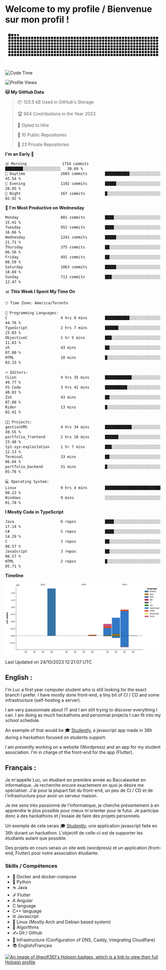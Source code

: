 # Welcome to my profile / Bienvenue sur mon profil !

![snake gif](https://github.com/wolf-361/wolf-361/blob/output/github-contribution-grid-snake.svg)

<!--START_SECTION:waka-->
![Code Time](http://img.shields.io/badge/Code%20Time-421%20hrs%2042%20mins-blue)

![Profile Views](http://img.shields.io/badge/Profile%20Views-0-blue)

**🐱 My GitHub Data** 

> 📦 120.5 kB Used in GitHub's Storage 
 > 
> 🏆 904 Contributions in the Year 2023
 > 
> 💼 Opted to Hire
 > 
> 📜 10 Public Repositories 
 > 
> 🔑 23 Private Repositories 
 > 
**I'm an Early 🐤** 

```text
🌞 Morning                1754 commits        ████████░░░░░░░░░░░░░░░░░   30.69 % 
🌆 Daytime                2603 commits        ███████████░░░░░░░░░░░░░░   45.54 % 
🌃 Evening                1192 commits        █████░░░░░░░░░░░░░░░░░░░░   20.85 % 
🌙 Night                  167 commits         █░░░░░░░░░░░░░░░░░░░░░░░░   02.92 % 
```
📅 **I'm Most Productive on Wednesday** 

```text
Monday                   881 commits         ████░░░░░░░░░░░░░░░░░░░░░   15.41 % 
Tuesday                  952 commits         ████░░░░░░░░░░░░░░░░░░░░░   16.66 % 
Wednesday                1241 commits        █████░░░░░░░░░░░░░░░░░░░░   21.71 % 
Thursday                 375 commits         ██░░░░░░░░░░░░░░░░░░░░░░░   06.56 % 
Friday                   491 commits         ██░░░░░░░░░░░░░░░░░░░░░░░   08.59 % 
Saturday                 1063 commits        █████░░░░░░░░░░░░░░░░░░░░   18.60 % 
Sunday                   713 commits         ███░░░░░░░░░░░░░░░░░░░░░░   12.47 % 
```


📊 **This Week I Spent My Time On** 

```text
🕑︎ Time Zone: America/Toronto

💬 Programming Languages: 
C                        4 hrs 8 mins        ███████████░░░░░░░░░░░░░░   44.76 % 
TypeScript               2 hrs 7 mins        ██████░░░░░░░░░░░░░░░░░░░   23.03 % 
ObjectiveC               1 hr 5 mins         ███░░░░░░░░░░░░░░░░░░░░░░   11.83 % 
sh                       43 mins             ██░░░░░░░░░░░░░░░░░░░░░░░   07.80 % 
HTML                     18 mins             █░░░░░░░░░░░░░░░░░░░░░░░░   03.33 % 

🔥 Editors: 
CLion                    4 hrs 35 mins       ████████████░░░░░░░░░░░░░   49.77 % 
VS Code                  3 hrs 41 mins       ██████████░░░░░░░░░░░░░░░   40.02 % 
Zsh                      43 mins             ██░░░░░░░░░░░░░░░░░░░░░░░   07.80 % 
Rider                    13 mins             █░░░░░░░░░░░░░░░░░░░░░░░░   02.41 % 

🐱‍💻 Projects: 
gestionVMS               4 hrs 34 mins       ████████████░░░░░░░░░░░░░   49.55 % 
portfolio_frontend       2 hrs 10 mins       ██████░░░░░░░░░░░░░░░░░░░   23.48 % 
tp1-sys-exploitation     1 hr 7 mins         ███░░░░░░░░░░░░░░░░░░░░░░   12.13 % 
Terminal                 33 mins             ██░░░░░░░░░░░░░░░░░░░░░░░   06.04 % 
portfolio_backend        31 mins             █░░░░░░░░░░░░░░░░░░░░░░░░   05.76 % 

💻 Operating System: 
Linux                    9 hrs 4 mins        █████████████████████████   98.22 % 
Windows                  9 mins              ░░░░░░░░░░░░░░░░░░░░░░░░░   01.78 % 
```

**I Mostly Code in TypeScript** 

```text
Java                     6 repos             ████░░░░░░░░░░░░░░░░░░░░░   17.14 % 
C#                       5 repos             ████░░░░░░░░░░░░░░░░░░░░░   14.29 % 
C                        3 repos             ██░░░░░░░░░░░░░░░░░░░░░░░   08.57 % 
JavaScript               3 repos             ██░░░░░░░░░░░░░░░░░░░░░░░   08.57 % 
HTML                     2 repos             █░░░░░░░░░░░░░░░░░░░░░░░░   05.71 % 
```



**Timeline**

![Lines of Code chart](https://raw.githubusercontent.com/wolf-361/wolf-361/main/assets/bar_graph.png)


 Last Updated on 24/10/2023 12:21:07 UTC
<!--END_SECTION:waka-->

## English : 

I'm Luc a first year computer student who is still looking for the exact branch I prefer. I have mostly done front-end, a tiny bit of CI / CD and some infrastructure (self-hosting a server).

I am very passionnate about IT and I am still trying to discover everything I can. I am doing as much hackathons and personnal projects I can fit into my school schedule.

An exemple of that would be 🎓 [Studently](https://github.com/wolf-361/Studently-CodeJam12), a javascript app made in 36h during a hackathon focused on students support.

I am presently working on a website (Wordpress) and an app for my student association. I'm in charge of the front-end for the app (Flutter).

## Français :

Je m'appelle Luc, un étudiant en première année au Baccalauréat en informatique. Je recherche encore exactement en quoi je désire me spécialiser. J'ai pour la plupart fait du front-end, un peu de CI / CD et de l'infrastructure pour avoir un serveur maison.

Je me sens très passionné de l'informatique, je cherche présentement à en apprendre le plus possible pour mieux m'orienter pour le futur. Je participe donc à des hackathons et j'essaie de faire des projets personnels.

Un exemple de cela serais 🎓 [Studently](https://github.com/wolf-361/Studently-CodeJam12), une application javascript faite en 36h durant un hackathon. L'objectif de celle-ci est de supporter les étudiants autant que possible.

Des projets en cours serais un site web (wordpress) et un application (front-end, Flutter) pour notre association étudiante.

###  Skills / Compétences

* 🐋 Docker and docker-compose
* 🐍 Python
* ☕ Java
* ℱ Flutter
* A Angular
* C language
* C++ language
* 🌐 Javascript
* 🐧 Linux (Mostly Arch and Debian based system)
* 🧩 Algorithms
* ✍️ Git / Github
* 📜 Infrastructure (Configuration of DNS, Caddy, integrating Cloudflare)
* 📚 English/Français

[![An image of @wolf361's Holopin badges, which is a link to view their full Holopin profile](https://holopin.me/wolf361)](https://holopin.io/@wolf361)


